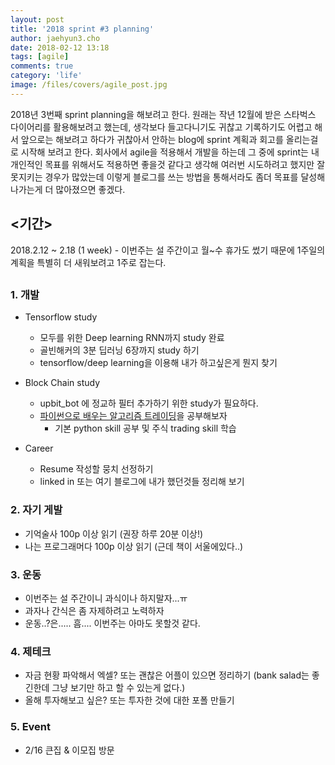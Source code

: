 ```yaml
---
layout: post
title: '2018 sprint #3 planning'
author: jaehyun3.cho
date: 2018-02-12 13:18
tags: [agile]
comments: true
category: 'life'
image: /files/covers/agile_post.jpg
---
```


2018년 3번째 sprint planning을 해보려고 한다. 원래는 작년 12월에 받은 스타벅스 다이어리를 활용해보려고 했는데, 생각보다 들고다니기도 귀찮고 기록하기도 어렵고 해서 앞으로는 해보려고 하다가 귀찮아서 안하는 blog에 sprint 계획과 회고를 올리는걸로 시작해 보려고 한다. 회사에서 agile을 적용해서 개발을 하는데 그 중에 sprint는 내 개인적인 목표를 위해서도 적용하면 좋을것 같다고 생각해 여러번 시도하려고 했지만 잘 못지키는 경우가 많았는데 이렇게 블로그를 쓰는 방법을 통해서라도 좀더 목표를 달성해 나가는게 더 많아졌으면 좋겠다.

## <기간>
2018.2.12 ~ 2.18 (1 week) - 이번주는 설 주간이고 월~수 휴가도 썼기 때문에 1주일의 계획을 특별히 더 새워보려고 1주로 잡는다.

## <Sprint item>

### 1. 개발
- Tensorflow study
  - 모두를 위한 Deep learning RNN까지 study 완료
  - 골빈해커의 3분 딥러닝 6장까지 study 하기
  - tensorflow/deep learning을 이용해 내가 하고싶은게 뭔지 찾기
  
- Block Chain study
  - upbit_bot 에 정교하 필터 추가하기 위한 study가 필요하다.
  - [파이썬으로 배우는 알고리즘 트레이딩](https://wikidocs.net/book/110)을 공부해보자
    - 기본 python skill 공부 및 주식 trading skill 학습

- Career
  - Resume 작성할 뭉치 선정하기
  - linked in 또는 여기 블로그에 내가 했던것들 정리해 보기

### 2. 자기 게발
- 기억술사 100p 이상 읽기 (권장 하루 20분 이상!)
- 나는 프로그래머다 100p 이상 읽기 (근데 책이 서울에있다..)

### 3. 운동
- 이번주는 설 주간이니 과식이나 하지말자...ㅠ
- 과자나 간식은 좀 자제하려고 노력하자
- 운동..?은..... 흠.... 이번주는 아마도 못할것 같다.

### 4. 제테크
- 자금 현황 파악해서 엑셀? 또는 괜찮은 어플이 있으면 정리하기 (bank salad는 좋긴한데 그냥 보기만 하고 할 수 있는게 없다.)
- 올해 투자해보고 싶은? 또는 투자한 것에 대한 포폴 만들기

### 5. Event
- 2/16 큰집 & 이모집 방문